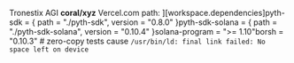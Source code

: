Tronestix AGI __coral/xyz__ Vercel.com
path: 
          ][workspace.dependencies]pyth-sdk = { path = "./pyth-sdk", version = "0.8.0" }pyth-sdk-solana = { path = "./pyth-sdk-solana", version = "0.10.4" }solana-program = ">= 1.10"borsh = "0.10.3"
          # zero-copy tests cause `/usr/bin/ld: final link failed: No space left on device`
